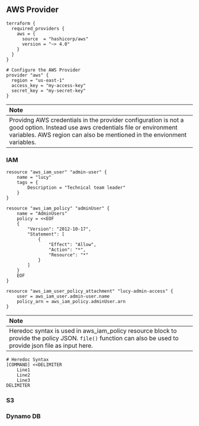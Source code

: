 ## AWS Provider
```
terraform {
  required_providers {
    aws = {
      source  = "hashicorp/aws"
      version = "~> 4.0"
    }
  }
}

# Configure the AWS Provider
provider "aws" {
  region = "us-east-1"
  access_key = "my-access-key"
  secret_key = "my-secret-key"
}

```
| Note                                                                                                                    |
| :---------------------------------------------------------------------------------------------------------------------- |
| Providng AWS credentials in the provider configuration is not a good option. Instead use aws credentials file or environment variables. AWS region can also be mentioned in the envionment variables.|


### IAM
```
resource "aws_iam_user" "admin-user" {
    name = "lucy"
    tags = {
        Description = "Technical team leader"
    }
}

resource "aws_iam_policy" "adminUser" {
    name = "AdminUsers"
    policy = <<EOF
    {
        "Version": "2012-10-17",
        "Statement": [
            {
                "Effect": "Allow",
                "Action": "*",
                "Resource": "*"
            }
        ]
    }
    EOF
}

resource "aws_iam_user_policy_attachment" "lucy-admin-access" {
    user = aws_iam_user.admin-user.name
    policy_arn = aws_iam_policy.adminUser.arn
}

```
| Note                                                                                                                    |
| :---------------------------------------------------------------------------------------------------------------------- |
|Heredoc syntax is used in aws_iam_policy resource block to provide the policy JSON. `file()` function can also be used to provide json file as input here.|
```
# Heredoc Syntax
[COMMAND] <<DELIMITER
    Line1
    Line2
    Line3
DELIMITER
```

### S3
### Dynamo DB